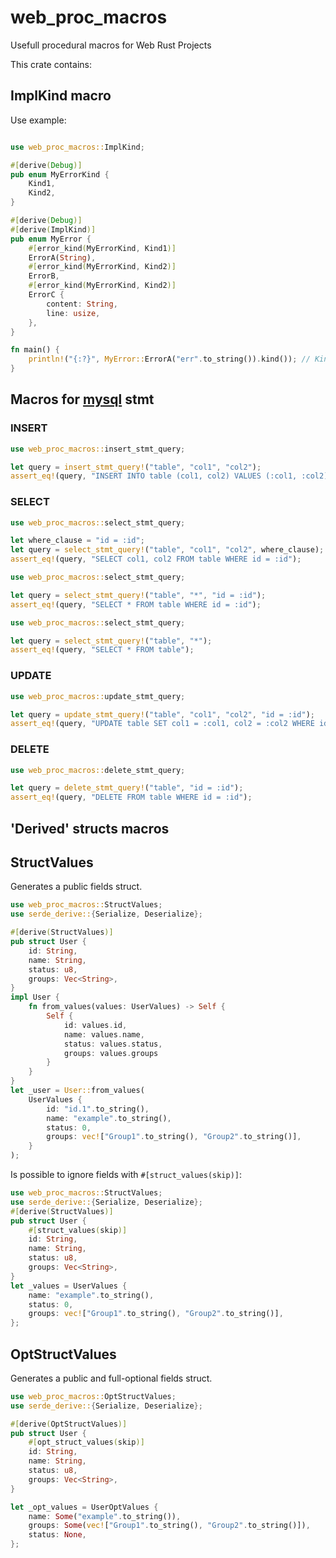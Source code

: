 # web_proc_macros
Usefull procedural macros for Web Rust Projects

This crate contains: 

## ImplKind macro
Use example: 
```rust 

use web_proc_macros::ImplKind;

#[derive(Debug)]
pub enum MyErrorKind {
    Kind1,
    Kind2,
}

#[derive(Debug)]
#[derive(ImplKind)]
pub enum MyError {
    #[error_kind(MyErrorKind, Kind1)]
    ErrorA(String),
    #[error_kind(MyErrorKind, Kind2)]
    ErrorB,
    #[error_kind(MyErrorKind, Kind2)]
    ErrorC {
        content: String,
        line: usize,
    },
}

fn main() {
    println!("{:?}", MyError::ErrorA("err".to_string()).kind()); // Kind1
}

```

## Macros for [mysql](https://crates.io/crates/mysql) stmt

### INSERT
```rust
use web_proc_macros::insert_stmt_query;

let query = insert_stmt_query!("table", "col1", "col2");
assert_eq!(query, "INSERT INTO table (col1, col2) VALUES (:col1, :col2)");
```

### SELECT
```rust
use web_proc_macros::select_stmt_query;

let where_clause = "id = :id";
let query = select_stmt_query!("table", "col1", "col2", where_clause);
assert_eq!(query, "SELECT col1, col2 FROM table WHERE id = :id");    
```

```rust
use web_proc_macros::select_stmt_query;

let query = select_stmt_query!("table", "*", "id = :id");
assert_eq!(query, "SELECT * FROM table WHERE id = :id");    
```
```rust
use web_proc_macros::select_stmt_query;

let query = select_stmt_query!("table", "*");
assert_eq!(query, "SELECT * FROM table");    
```

### UPDATE
```rust
use web_proc_macros::update_stmt_query;

let query = update_stmt_query!("table", "col1", "col2", "id = :id");
assert_eq!(query, "UPDATE table SET col1 = :col1, col2 = :col2 WHERE id = :id");    
```

### DELETE
```rust
use web_proc_macros::delete_stmt_query;

let query = delete_stmt_query!("table", "id = :id");
assert_eq!(query, "DELETE FROM table WHERE id = :id");
```

## 'Derived' structs macros

## StructValues

Generates a public fields struct.
```rust
use web_proc_macros::StructValues;
use serde_derive::{Serialize, Deserialize};

#[derive(StructValues)]
pub struct User {
    id: String,
    name: String,
    status: u8,
    groups: Vec<String>,
}
impl User {
    fn from_values(values: UserValues) -> Self {
        Self {
            id: values.id,
            name: values.name,
            status: values.status,
            groups: values.groups
        }
    }
}
let _user = User::from_values(
    UserValues {
        id: "id.1".to_string(),
        name: "example".to_string(),
        status: 0,
        groups: vec!["Group1".to_string(), "Group2".to_string()],
    }
);
```

Is possible to ignore fields with `#[struct_values(skip)]`:

```rust
use web_proc_macros::StructValues;
use serde_derive::{Serialize, Deserialize};
#[derive(StructValues)]
pub struct User {
    #[struct_values(skip)]
    id: String,
    name: String,
    status: u8,
    groups: Vec<String>,
}
let _values = UserValues {
    name: "example".to_string(),
    status: 0,
    groups: vec!["Group1".to_string(), "Group2".to_string()],
};
```

## OptStructValues
Generates a public and full-optional fields struct.

 ```rust
 use web_proc_macros::OptStructValues;
 use serde_derive::{Serialize, Deserialize};

 #[derive(OptStructValues)]
 pub struct User {
     #[opt_struct_values(skip)]
     id: String,
     name: String,
     status: u8,
     groups: Vec<String>,
 }

 let _opt_values = UserOptValues {
     name: Some("example".to_string()),
     groups: Some(vec!["Group1".to_string(), "Group2".to_string()]),
     status: None,
 };
 ```


